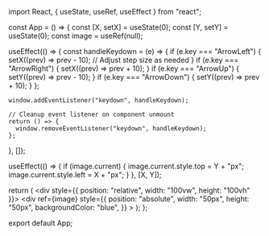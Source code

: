 import React, { useState, useRef, useEffect } from "react";

const App = () => {
  const [X, setX] = useState(0);
  const [Y, setY] = useState(0);
  const image = useRef(null);

  useEffect(() => {
    const handleKeydown = (e) => {
      if (e.key === "ArrowLeft") {
        setX((prev) => prev - 10); // Adjust step size as needed
      }
      if (e.key === "ArrowRight") {
        setX((prev) => prev + 10);
      }
      if (e.key === "ArrowUp") {
        setY((prev) => prev - 10);
      }
      if (e.key === "ArrowDown") {
        setY((prev) => prev + 10);
      }
    };

    window.addEventListener("keydown", handleKeydown);

    // Cleanup event listener on component unmount
    return () => {
      window.removeEventListener("keydown", handleKeydown);
    };
  }, []);

  useEffect(() => {
    if (image.current) {
      image.current.style.top = Y + "px";
      image.current.style.left = X + "px";
    }
  }, [X, Y]);

  return (
    <div style={{ position: "relative", width: "100vw", height: "100vh" }}>
      <div
        ref={image}
        style={{
          position: "absolute",
          width: "50px",
          height: "50px",
          backgroundColor: "blue",
        }}
      ></div>
    </div>
  );
};

export default App;
